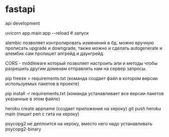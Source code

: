 # fastapi
api development

uvicorn app.main:app --reload   # запуск

alembic позволяет контролировать изменения в бд. можно вручную прописать upgrade и downgrade,
также можно и сделать autogenerate и алембик сам пропишет апгрейд и даунгрейд

CORS - middleware который позволяет настроить апи и методы чтобы разрешить другим доменам отправлять нам на сервер
запросы.

pip freeze > requirements.txt (команда создает файл в котором версии используемых пакетов в проекте)

pip install -r requirements.txt (команда устанавливает все версии пакетов указанные в этом файле)

heroku create appname (создает приложение на хероку)
git push heroku main (пишит реп с гита на хероку)

psycopg2 не деплоится на хероку, вместо него надо устанавливать psycopg2-binary  

